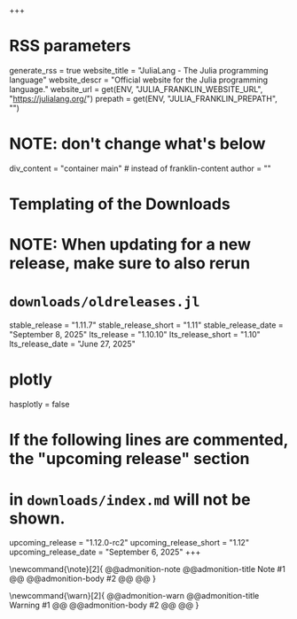 +++
# RSS parameters
generate_rss = true
website_title = "JuliaLang - The Julia programming language"
website_descr = "Official website for the Julia programming language."
website_url = get(ENV, "JULIA_FRANKLIN_WEBSITE_URL", "https://julialang.org/")
prepath = get(ENV, "JULIA_FRANKLIN_PREPATH", "")

# NOTE: don't change what's below
div_content = "container main"  # instead of franklin-content
author = ""

# Templating of the Downloads
# NOTE: When updating for a new release, make sure to also rerun
# `downloads/oldreleases.jl`
stable_release = "1.11.7"
stable_release_short = "1.11"
stable_release_date = "September 8, 2025"
lts_release = "1.10.10"
lts_release_short = "1.10"
lts_release_date = "June 27, 2025"

# plotly
hasplotly = false

# If the following lines are commented, the "upcoming release" section
# in `downloads/index.md` will not be shown.
upcoming_release = "1.12.0-rc2"
upcoming_release_short = "1.12"
upcoming_release_date = "September 6, 2025"
+++

<!--
Add here global latex commands to use throughout your pages.
-->
\newcommand{\note}[2]{
@@admonition-note
@@admonition-title Note #1 @@
@@admonition-body #2 @@
@@
}

\newcommand{\warn}[2]{
@@admonition-warn
@@admonition-title Warning #1 @@
@@admonition-body #2 @@
@@
}
